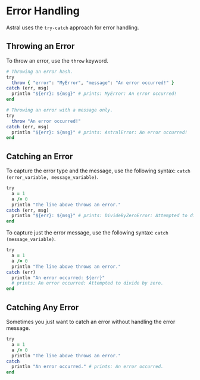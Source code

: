 # Error Handling 

Astral uses the `try-catch` approach for error handling.

## Throwing an Error

To throw an error, use the `throw` keyword.

```ruby
# Throwing an error hash.
try
  throw { "error": "MyError", "message": "An error occurred!" }
catch (err, msg)
  println "${err}: ${msg}" # prints: MyError: An error occurred!
end

# Throwing an error with a message only.
try
  throw "An error occurred!"
catch (err, msg)
  println "${err}: ${msg}" # prints: AstralError: An error occurred!
end
```

## Catching an Error

To capture the error type and the message, use the following syntax: `catch (error_variable, message_variable)`.

```ruby
try
  a = 1
  a /= 0
  println "The line above throws an error."
catch (err, msg)
  println "${err}: ${msg}" # prints: DivideByZeroError: Attempted to divide by zero.
end
```

To capture just the error message, use the following syntax: `catch (message_variable)`.

```ruby
try
  a = 1
  a /= 0
  println "The line above throws an error."
catch (err)
  println "An error occurred: ${err}" 
  # prints: An error occurred: Attempted to divide by zero.
end
```

## Catching Any Error

Sometimes you just want to catch an error without handling the error message.

```ruby
try
  a = 1
  a /= 0
  println "The line above throws an error."
catch
  println "An error occurred." # prints: An error occurred.
end
```